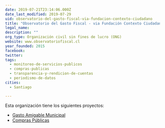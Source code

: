 ```yaml
---
date: 2019-07-21T23:14:06.000Z
date_last_modified: 2019-07-29
uid: observatorio-del-gasto-fiscal-via-fundacion-contexto-ciudadano
title: "Observatorio del Gasto Fiscal - via Fundación Contexto Ciudadano"
legal_name: 
description: ""
org_type: Organización civil sin fines de lucro (ONG)
website: www.observatoriofiscal.cl
year_founded: 2015
facebook: 
twitter: 
tags:
  - monitoreo-de-servicios-publicos
  - compras-publicas
  - transparencia-y-rendicion-de-cuentas
  - periodismo-de-datos
cities: 
  - Santiago

---
```


Esta organización tiene los siguientes proyectos:

- [Gasto Amigable Municipal](/proyectos/gasto-amigable-municipal)
- [Compras Públicas](/proyectos/compras-publicas)
